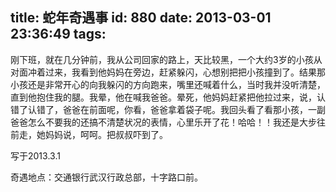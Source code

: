 title: 蛇年奇遇事
id: 880
date: 2013-03-01 23:36:49
tags:
---

刚下班，就在几分钟前，我从公司回家的路上，天比较黑，一个大约3岁的小孩从对面冲着过来，我看到他妈妈在旁边，赶紧躲闪，心想别把把小孩撞到了。结果那小孩还是非常开心的向我躲闪的方向跑来，嘴里还喊着什么，当时我并没听清楚，直到他抱住我的腿。我晕，他在喊我爸爸。晕死，他妈妈赶紧把他拉过来，说，认错了认错了，爸爸在前面呢，你看，爸爸拿着袋子呢。我回头看了看那小孩，一副爸爸怎么不要我的还搞不清楚状况的表情，心里乐开了花！哈哈！！我还是大步往前走，她妈妈说，呵呵。把叔叔吓到了。

写于2013.3.1

奇遇地点：交通银行武汉行政总部，十字路口前。

&nbsp;